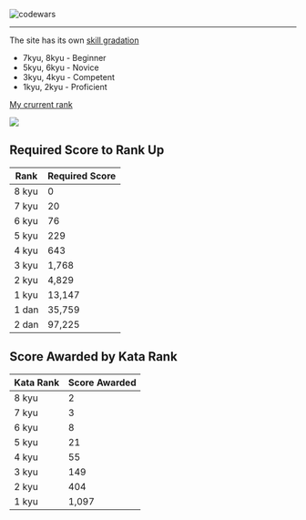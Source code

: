 
![codewars](https://github.com/Killswitch0/codewars/assets/89165782/ccb7806d-80e2-44ba-ab03-076c1c9d0ce0)

---

The site has its own [skill gradation](https://www.codewars.com/about)

- 7kyu, 8kyu - Beginner
- 5kyu, 6kyu - Novice
- 3kyu, 4kyu - Competent
- 1kyu, 2kyu - Proficient

[My crurrent rank](https://www.codewars.com/users/Killswitch0)

![](https://www.codewars.com/users/Killswitch0/badges/large)

## Required Score to Rank Up

| Rank   | Required Score |
|--------|----------------|
| 8 kyu  | 0              |
| 7 kyu  | 20             |
| 6 kyu  | 76             |
| 5 kyu  | 229            |
| 4 kyu  | 643            |
| 3 kyu  | 1,768          |
| 2 kyu  | 4,829          |
| 1 kyu  | 13,147         |
| 1 dan  | 35,759         |
| 2 dan  | 97,225         |


## Score Awarded by Kata Rank

| Kata Rank | Score Awarded |
|-----------|---------------|
| 8 kyu     | 2             |
| 7 kyu     | 3             |
| 6 kyu     | 8             |
| 5 kyu     | 21            |
| 4 kyu     | 55            |
| 3 kyu     | 149           |
| 2 kyu     | 404           |
| 1 kyu     | 1,097         |

